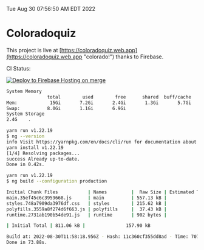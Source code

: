 Tue Aug 30 07:56:50 AM EDT 2022

# Coloradoquiz


This project is live at [https://coloradoquiz.web.app](https://coloradoquiz.web.app "colorado!") thanks to Firebase.

CI Status: 

[![Deploy to Firebase Hosting on merge](https://github.com/teamkushal/coloradoquiz/actions/workflows/firebase-hosting-merge.yml/badge.svg)](https://github.com/teamkushal/coloradoquiz/actions/workflows/firebase-hosting-merge.yml)

```bash
System Memory
               total        used        free      shared  buff/cache   available
Mem:            15Gi       7.2Gi       2.4Gi       1.3Gi       5.7Gi       6.2Gi
Swap:          8.0Gi       1.1Gi       6.9Gi
System Storage
2.4G	.
```
```bash
yarn run v1.22.19
$ ng --version
info Visit https://yarnpkg.com/en/docs/cli/run for documentation about this command.
yarn install v1.22.19
[1/4] Resolving packages...
success Already up-to-date.
Done in 0.42s.
```
```bash
yarn run v1.22.19
$ ng build --configuration production

Initial Chunk Files           | Names         |  Raw Size | Estimated Transfer Size
main.35ef45c6c3959668.js      | main          | 557.13 kB |               132.67 kB
styles.748a7909da3976df.css   | styles        | 215.62 kB |                12.77 kB
polyfills.3559a8f274d6f663.js | polyfills     |  37.43 kB |                11.96 kB
runtime.2731ab190b54de91.js   | runtime       | 902 bytes |               517 bytes

| Initial Total | 811.06 kB |               157.90 kB

Build at: 2022-08-30T11:58:18.956Z - Hash: 11c360cf355dd8ad - Time: 70793ms
Done in 73.88s.
```
